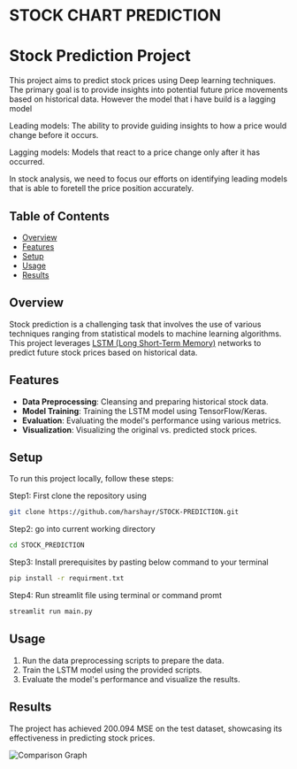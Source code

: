 <h1>STOCK CHART PREDICTION</h1>

# Stock Prediction Project

This project aims to predict stock prices using Deep learning techniques. The primary goal is to provide insights into potential future price movements based on historical data. However the model that i have build is a lagging model

Leading models: The ability to provide guiding insights to how a price would change before it occurs.

Lagging models: Models that react to a price change only after it has occurred.

In stock analysis, we need to focus our efforts on identifying leading models that is able to foretell the price position accurately.

## Table of Contents
- [Overview](#overview)
- [Features](#features)
- [Setup](#setup)
- [Usage](#usage)
- [Results](#results)


## Overview

Stock prediction is a challenging task that involves the use of various techniques ranging from statistical models to machine learning algorithms. This project leverages [LSTM (Long Short-Term Memory)](https://en.wikipedia.org/wiki/Long_short-term_memory) networks to predict future stock prices based on historical data.

## Features

- **Data Preprocessing**: Cleansing and preparing historical stock data.
- **Model Training**: Training the LSTM model using TensorFlow/Keras.
- **Evaluation**: Evaluating the model's performance using various metrics.
- **Visualization**: Visualizing the original vs. predicted stock prices.

## Setup

To run this project locally, follow these steps:

Step1: First clone the repository using
```sh
git clone https://github.com/harshayr/STOCK-PREDICTION.git
```

Step2: go into current working directory 
```sh
cd STOCK_PREDICTION
```

Step3: Install prerequisites by pasting below command to your terminal
```sh
pip install -r requirment.txt
```

Step4: Run streamlit file using terminal or command promt
```sh
streamlit run main.py
```

## Usage

1. Run the data preprocessing scripts to prepare the data.
2. Train the LSTM model using the provided scripts.
3. Evaluate the model's performance and visualize the results.

## Results

The project has achieved 200.094 MSE on the test dataset, showcasing its effectiveness in predicting stock prices.

![Comparison Graph](/Users/harshalrajput/Desktop/Projects/Stock_prediction/Graphs/pred.png)

